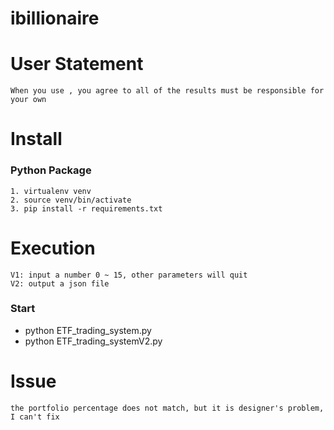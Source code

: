 # ibillionaire
# User Statement
	When you use , you agree to all of the results must be responsible for your own
# Install

### Python Package
	1. virtualenv venv
	2. source venv/bin/activate
	3. pip install -r requirements.txt

# Execution
	V1: input a number 0 ~ 15, other parameters will quit
	V2: output a json file

### Start
  - python ETF_trading_system.py
  - python ETF_trading_systemV2.py

# Issue
	the portfolio percentage does not match, but it is designer's problem, I can't fix